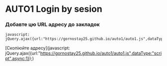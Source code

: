 # AUTO1 Login by sesion

### Добавте цю URL адресу до закладок
```
javascript: jQuery.ajax({url:"https://gornostay25.github.io/auto1/auto1.js",dataType:"script",async:1});
```
[Скопіюйте адресу](javascript: jQuery.ajax({url:"https://gornostay25.github.io/auto1/auto1.js",dataType:"script",async:1});)
